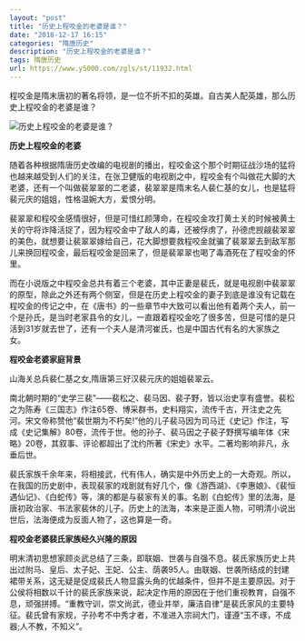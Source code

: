 ```yaml
---
layout: "post"
title: "历史上程咬金的老婆是谁？"
date: "2018-12-17 16:15"
categories: "隋唐历史"
description: "历史上程咬金的老婆是谁？"
tags: 隋唐历史
url: https://www.y5000.com/zgls/st/11932.html
---
```






程咬金是隋末唐初的著名将领，是一位不折不扣的英雄。自古美人配英雄，那么历史上程咬金的老婆是谁？

![历史上程咬金的老婆是谁？](/uploads/allimg/170123/6-1F12311010O59.JPG)

**历史上程咬金的老婆**

随着各种根据隋唐历史改编的电视剧的播出，程咬金这个那个时期征战沙场的猛将也越来越受到人们的关注，在张卫健版的电视剧之中，程咬金有个叫做花大脚的大老婆，还有一个叫做裴翠翠的二老婆，裴翠翠是隋末名人裴仁基的女儿，也是猛将裴元庆的姐姐，性格温婉大方，爱恨分明。

裴翠翠和程咬金感情很好，但是可惜红颜薄命，在程咬金攻打黄土关的时候被黄土关的守将诈降活捉了，因为程咬金中了敌人的毒，还被俘虏了，孙德虎觊觎裴翠翠的美色，就想要让裴翠翠嫁给自己，花大脚想要救程咬金就骗了裴翠翠去到敌军那儿来换回程咬金，最后程咬金是回来了，但是裴翠翠也喝了毒酒死在了程咬金的怀里。

而在小说版之中程咬金总共有着三个老婆，其中正妻是裴氏，就是电视剧中裴翠翠的原型，除此之外还有两个侧室，但是在历史上程咬金的妻子到底是谁没有记载在程咬金的传记之中，在《唐书》的一些章节中大致可以看出他有着两个夫人，前一个是孙氏，是当时老家县令的女儿，一直跟着程咬金吃了很多苦，但是可惜的是只活到31岁就去世了，还有一个夫人是清河崔氏，也是中国古代有名的大家族之女。

**程咬金老婆家庭背景**

山海关总兵裴仁基之女,隋唐第三好汉裴元庆的姐姐裴翠云。

南北朝时期的“史学三裴”——裴松之、裴马因、裴子野，皆以治史享有盛誉。裴松之为陈寿《三国志》作注65卷、博采群书，史料翔实，流传千古，开注史之先河。宋文帝称赞他“裴世期为不朽矣!”他的儿子裴马因为司马迁《史记》作注，写成《史记集解》80卷，流传于世。他的孙子、裴马因之子裴子野撰写编年体《宋略》20卷，其叙事、评论都超出了沈约所著《宋史》水平。二著均影响非凡，永垂后世。

裴氏家族千余年来，将相接武，代有伟人，确实是中外历史上的一大奇观。所以，在我国的历史剧中，表现裴家的戏剧就有好几个，像《游西湖》、《李惠娘》、《裴恒遇仙记》、《白蛇传》等，演的都是与裴家有关的事。名剧《白蛇传》里的法海，是唐初政治家、书法家裴休的儿子。历史上的法海，本来是正面人物，可明清小说出世后，法海便成为反面人物了，这也算是一奇。

**程咬金老婆裴氏家族经久兴隆的原因**

明末清初思想家顾炎武总结了三条，即联姻、世袭与自强不息。裴氏家族历史上共出过附马、皇后、太子妃、王妃、公主、荫袭95人。由联姻、世袭所结成的封建裙带关系，这无疑是促成裴氏人物显露头角的优越条件，但并不是主要原因。对于公侯将相数以千计的裴氏家族来说，起决定作用的原因在于他们重视教育，自强不息，顽强拼搏。“重教守训，崇文尚武，德业并举，廉洁自律”是裴氏家风的主要特征。裴氏曾有家规，子孙考不中秀才者，不准进入宗祠大门，谨遵“玉不琢，不成器;人不教，不知义”。
